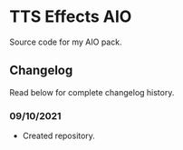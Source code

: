 # TTS Effects AIO
Source code for my AIO pack.

## Changelog
Read below for complete changelog history.

### 09/10/2021
- Created repository.